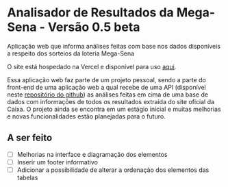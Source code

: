 # Analisador de Resultados da Mega-Sena - Versão 0.5 beta

Aplicação web que informa análises feitas com base nos dados disponíveis a respeito dos sorteios da loteria Mega-Sena

O site está hospedado na Vercel e disponível para uso [aqui](https://nextjs-mega-sena-analisador.vercel.app).

Essa aplicação web faz parte de um projeto pessoal, sendo a parte do front-end de uma aplicação web a qual recebe de uma API (disponível neste [repositório do github](https://github.com/igorp-lopes/API-MegaSena-Analisador)) as análises feitas em cima de uma base de dados com informações de todos os resultados extraida do site oficial da Caixa. O projeto ainda se encontra em um estágio inicial e muitas melhorias e novas funcionalidades estão planejadas para o futuro.

## A ser feito

- [ ] Melhorias na interface e diagramação dos elementos
- [ ] Inserir um footer informativo
- [ ] Adicionar a possibilidade de alterar a ordenação dos elementos das tabelas
